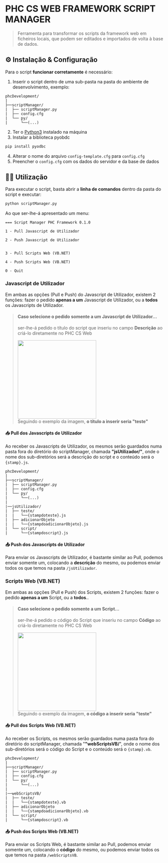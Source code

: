 # PHC CS WEB FRAMEWORK SCRIPT MANAGER

> Ferramenta para transformar os scripts da framework web em ficheiros locais, que podem ser editados e importados de volta à base de dados.

## ⚙️ Instalação & Configuração

Para o script **funcionar corretamente** é necessário:

1. Inserir o script dentro de uma sub-pasta na pasta do ambiente de desenvolvimento, exemplo:
```
phcDevelopment/
|
├──scriptManager/
|  ├── scriptManager.py
|  ├── config.cfg
|  └── py/
|      └──(...)

```
2. Ter o [Python3](https://www.python.org) instalado na máquina
3. Instalar a biblioteca pyobdc
```bash
pip install pyodbc
```
4. Alterar o nome do arquivo `config-template.cfg` para `config.cfg`
5. Preencher o `config.cfg` com os dados do servidor e da base de dados

## 👨‍💻 Utilização

Para executar o script, basta abrir a **linha de comandos** dentro da pasta do script e executar: 
```bash
python scriptManager.py
```
Ao que ser-lhe-á apresentado um menu:
```
=== Script Manager PHC Framework 0.1.0

1 - Pull Javascript de Utilizador     

2 - Push Javascript de Utilizador


3 - Pull Scripts Web (VB.NET)

4 - Push Scripts Web (VB.NET)

0 - Quit
```

### Javascript de Utilizador

Em ambas as opções (Pull e Push) do Javascript de Utilizador, existem 2 funções: fazer o pedido **apenas a um** Javascript de Utilizador, ou a **todos** os Javascripts de Utilizador.

>#### Caso selecione o pedido somente a um Javascript de Utilizador...
> ser-lhe-á pedido o título do script que inseriu no campo **Descrição** ao criá-lo diretamente no PHC CS Web
> 
> <img src="https://i.imgur.com/GY976rv.png" style="height: 250px"><br>
> Seguindo o exemplo da imagem, **o título a inserir seria "teste"**

#### 📥 Pull dos Javascripts de Utilizador

Ao receber os Javascripts de Utilizador, os mesmos serão guardados numa pasta fora do diretório do scriptManager, chamada **"jsUtilizador/"**, onde o nome dos sub-diretórios será a descrição do script e o conteúdo será o `{stamp}.js`.
```
phcDevelopment/
|
├──scriptManager/
|  ├── scriptManager.py
|  ├── config.cfg
|  └── py/
|      └──(...)
| 
|──jsUtilizador/
|  ├── teste/
|  |   └──{stampdoteste}.js
|  ├── adicionarObjeto
|  |   └──{stampdoadicionarObjeto}.js
|  └── script/
|      └──{stampdoscript}.js
```

#### 📤 Push dos Javascripts de Utilizador

Para enviar os Javascripts de Utilizador, é bastante similar ao Pull, podemos enviar somente um, colocando a **descrição** do mesmo, ou podemos enviar todos os que temos na pasta `/jsUtilizador`.

### Scripts Web (VB.NET)

Em ambas as opções (Pull e Push) dos Scripts, existem 2 funções: fazer o pedido **apenas a um** Script, ou a **todos**..

>#### Caso selecione o pedido somente a um Script...
> ser-lhe-á pedido o código do Script que inseriu no campo **Código** ao criá-lo diretamente no PHC CS Web
> 
> <img src="https://i.imgur.com/4LQak6V.png" style="height: 250px"><br>
> Seguindo o exemplo da imagem, **o código a inserir seria "teste"**

#### 📥 Pull dos Scripts Web (VB.NET)

Ao receber os Scripts, os mesmos serão guardados numa pasta fora do diretório do scriptManager, chamada "**"webScriptsVB/**", onde o nome dos sub-diretórios será o código do Script e o conteúdo será o `{stamp}.vb`.
```
phcDevelopment/
|
├──scriptManager/
|  ├── scriptManager.py
|  ├── config.cfg
|  └── py/
|      └──(...)
| 
|──webScriptsVB/
|  ├── teste/
|  |   └──{stampdoteste}.vb
|  ├── adicionarObjeto
|  |   └──{stampdoadicionarObjeto}.vb
|  └── script/
|      └──{stampdoscript}.vb
```

#### 📤 Push dos Scripts Web (VB.NET)

Para enviar os Scripts Web, é bastante similar ao Pull, podemos enviar somente um, colocando o **código** do mesmo, ou podemos enviar todos os que temos na pasta `/webScriptsVB`.